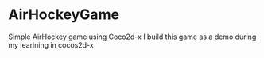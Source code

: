AirHockeyGame
=============

Simple AirHockey game using Coco2d-x 
I build this game as a demo during my learining in cocos2d-x
